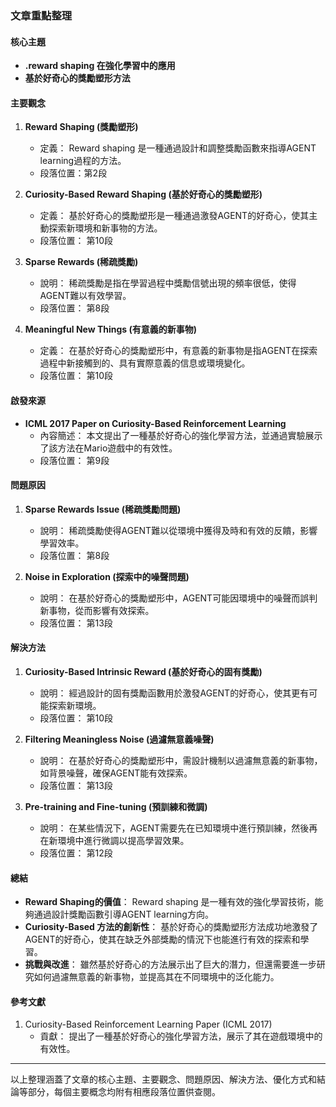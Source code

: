 ### 文章重點整理

#### 核心主題
- **.reward shaping 在強化學習中的應用**
- **基於好奇心的獎勵塑形方法**

#### 主要觀念
1. **Reward Shaping (獎勵塑形)**
   - 定義： Reward shaping 是一種通過設計和調整獎勵函數來指導AGENT learning過程的方法。
   - 段落位置：第2段

2. **Curiosity-Based Reward Shaping (基於好奇心的獎勵塑形)**
   - 定義： 基於好奇心的獎勵塑形是一種通過激發AGENT的好奇心，使其主動探索新環境和新事物的方法。
   - 段落位置： 第10段

3. **Sparse Rewards (稀疏獎勵)**
   - 說明： 稀疏獎勵是指在學習過程中獎勵信號出現的頻率很低，使得AGENT難以有效學習。
   - 段落位置： 第8段

4. **Meaningful New Things (有意義的新事物)**
   - 定義： 在基於好奇心的獎勵塑形中，有意義的新事物是指AGENT在探索過程中新接觸到的、具有實際意義的信息或環境變化。
   - 段落位置： 第10段

#### 啟發來源
- **ICML 2017 Paper on Curiosity-Based Reinforcement Learning**
  - 內容簡述： 本文提出了一種基於好奇心的強化學習方法，並通過實驗展示了該方法在Mario遊戲中的有效性。
  - 段落位置： 第9段

#### 問題原因
1. **Sparse Rewards Issue (稀疏獎勵問題)**
   - 說明： 稀疏獎勵使得AGENT難以從環境中獲得及時和有效的反饋，影響學習效率。
   - 段落位置： 第8段

2. **Noise in Exploration (探索中的噪聲問題)**
   - 說明： 在基於好奇心的獎勵塑形中，AGENT可能因環境中的噪聲而誤判新事物，從而影響有效探索。
   - 段落位置： 第13段

#### 解決方法
1. **Curiosity-Based Intrinsic Reward (基於好奇心的固有獎勵)**
   - 說明： 經過設計的固有獎勵函數用於激發AGENT的好奇心，使其更有可能探索新環境。
   - 段落位置： 第10段

2. **Filtering Meaningless Noise (過濾無意義噪聲)**
   - 說明： 在基於好奇心的獎勵塑形中，需設計機制以過濾無意義的新事物，如背景噪聲，確保AGENT能有效探索。
   - 段落位置： 第13段

3. **Pre-training and Fine-tuning (預訓練和微調)**
   - 說明： 在某些情況下，AGENT需要先在已知環境中進行預訓練，然後再在新環境中進行微調以提高學習效果。
   - 段落位置： 第12段

#### 總結
- **Reward Shaping的價值**： Reward shaping 是一種有效的強化學習技術，能夠通過設計獎勵函數引導AGENT learning方向。
- **Curiosity-Based 方法的創新性**： 基於好奇心的獎勵塑形方法成功地激發了AGENT的好奇心，使其在缺乏外部獎勵的情況下也能進行有效的探索和學習。
- **挑戰與改進**： 雖然基於好奇心的方法展示出了巨大的潛力，但還需要進一步研究如何過濾無意義的新事物，並提高其在不同環境中的泛化能力。

#### 參考文獻
1. Curiosity-Based Reinforcement Learning Paper (ICML 2017)
   - 貢獻： 提出了一種基於好奇心的強化學習方法，展示了其在遊戲環境中的有效性。
   
---

以上整理涵蓋了文章的核心主題、主要觀念、問題原因、解決方法、優化方式和結論等部分，每個主要概念均附有相應段落位置供查閱。
